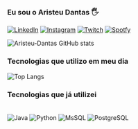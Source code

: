 
### Eu sou o Aristeu Dantas 🖐️

[![LinkedIn](https://img.shields.io/badge/LinkedIn-0077B5?style=for-the-badge&logo=linkedin&logoColor=white)](https://www.linkedin.com/in/aristeu-dantas-8a01b2213/)
[![Instagram](https://img.shields.io/badge/Instagram-E4405F?style=for-the-badge&logo=instagram&logoColor=white)](https://www.instagram.com/aristeudantas/)
[![Twitch](https://img.shields.io/badge/Twitch-9146FF?style=for-the-badge&logo=twitch&logoColor=white)](https://www.twitch.tv/aristas_)
[![Spotfy](https://img.shields.io/badge/Spotify-1ED760?&style=for-the-badge&logo=spotify&logoColor=white)](https://open.spotify.com/user/22mfkrvfz6kei5susm3hl5qfq)

![Aristeu-Dantas GitHub stats](https://github-readme-stats.vercel.app/api?username=Aristeu-Dantas&show_icons=true&theme=tokyonight)

### Tecnologias que utilizo em meu dia 

![Top Langs](https://github-readme-stats.vercel.app/api/top-langs/?username=Aristeu-Dantas&layout=compact)



### Tecnologias que já utilizei 

<div style="display: inline_block"><br/>
 <img align="center" alt="Java" src="https://img.shields.io/badge/Java-ED8B00?style=for-the-badge&logo=java&logoColor=white"/>
 <img align="center" alt="Python" src="https://img.shields.io/badge/Python-3776AB?style=for-the-badge&logo=python&logoColor=white"/>
 <img align="center" alt="MsSQL" src="https://img.shields.io/badge/MySQL-00000F?style=for-the-badge&logo=mysql&logoColor=white"/>
 <img align="center" alt="PostgreSQL" src="https://img.shields.io/badge/PostgreSQL-316192?style=for-the-badge&logo=postgresql&logoColor=white"/>
</div><br/>
